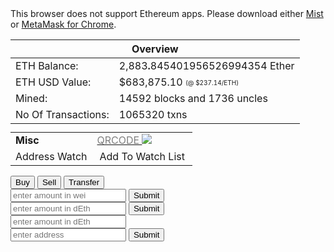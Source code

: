 <link rel='stylesheet' href='style.css' type='text/css'>
<div id="message">This browser does not support Ethereum apps. Please download either <a href="http://ethereum.org">Mist</a> or <a href="https://chrome.google.com/webstore/detail/metamask/nkbihfbeogaeaoehlefnkodbefgpgknn?hl=en">MetaMask for Chrome</a>.</div>

<div id="ContentPlaceHolder1_divSummary" class="row">
<div class="col-md-6" style="margin-bottom: -3px">
<table class="table">
<thead>
<tr>
<th colspan="2">
Overview
</th>
</tr>
</thead>
<tbody><tr>
<td>ETH Balance:
</td>
<td>
2,883<b>.</b>845401956526994354 Ether
</td>
</tr>
<tr>
<td>ETH USD Value:
</td>
<td>
$683,875.10 <font size="1" style="position:relative;top:-1px">(@ $237.14/ETH)</font>
</td>
</tr>
<tr id="ContentPlaceHolder1_tr_mined">
<td>Mined:&nbsp;
</td>
<td>
<span title="" rel="tooltip" data-placement="right" data-original-title=" = 79,289.51 ETH mined">14592 blocks and 1736 uncles</span>
</td>
</tr>
<tr>
<td>No Of Transactions:
</td>
<td>
<span title="" rel="tooltip" data-placement="bottom" data-original-title="Normal Transactions">1065320 txns </span>
</td>
</tr>
</tbody></table>
</div>
<div class="col-md-6">
<table class="table">
<tbody><tr>
<td id="ContentPlaceHolder1_td_misc" style="border-top-style: none">
<i class="fa fa-cogs"></i> <b>Misc</b>
</td>
<td style="border-top-style: none">
<span id="ContentPlaceHolder1_qrcodeimg" class="pull-right"> <a id="target" href="#" style="margin-top: -5px" title="Display QR Code"><font color="gray">QRCODE </font><img src="/images/qrcode2.png" style="margin-top: -3px"></a> </span>
</td>
</tr>
<tr>
<td>Address Watch
</td>
<td>
<a id="ContentPlaceHolder1_linkAddtoWatch" title="Address watch not available for this address" class="btn-u btn-brd btn-brd-hover btn-u-default btn-u-xs" style="padding: 0px 4px 0px 4px;">Add To Watch List</a>
</td>
</tr>
</tbody></table>
</div>
</div>
<div >
<span id="balance"></span>
</div>

<div>
<span id="dEth_supply"></span>
</div>

<div>
<span id="Eth_supply"></span>
</div>

<div class="tab">
  <button class="tablinks" onclick="openCity(event, 'Buy')" id="defaultOpen">Buy</button>
  <button class="tablinks" onclick="openCity(event, 'Sell')">Sell</button>
  <button class="tablinks" onclick="openCity(event, 'Transfer')">Transfer</button>
</div>

<div id="Buy" class="tabcontent">
  <input placeholder="enter amount in wei">
  <button id="buy">Submit</button>
</div>

<div id="Sell" class="tabcontent">
  <input placeholder="enter amount in dEth">
  <button id="sell">Submit</button>
</div>

<div id="Transfer" class="tabcontent">
<input placeholder="enter amount in dEth">
<br>
<input placeholder="enter address">
<button id="transfer">Submit</button>
</div>

<script src="scripts.js"></script>


